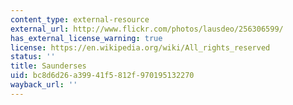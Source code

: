 ```yaml
---
content_type: external-resource
external_url: http://www.flickr.com/photos/lausdeo/256306599/
has_external_license_warning: true
license: https://en.wikipedia.org/wiki/All_rights_reserved
status: ''
title: Saunderses
uid: bc8d6d26-a399-41f5-812f-970195132270
wayback_url: ''
---
```

